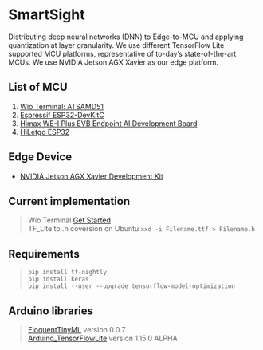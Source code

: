# SmartSight

Distributing deep neural networks (DNN) to Edge-to-MCU and applying quantization at layer granularity. We use different TensorFlow Lite supported MCU platforms, representative of to-day’s state-of-the-art MCUs. We use NVIDIA Jetson AGX Xavier as our edge platform. 

## List of MCU
  1. [Wio Terminal: ATSAMD51](https://www.seeedstudio.com/Wio-Terminal-p-4509.html)
  2. [Espressif ESP32-DevKitC](https://www.espressif.com/en/products/hardware/esp32-devkitc/overview)
  3. [Himax WE-I Plus EVB Endpoint AI Development Board](https://www.sparkfun.com/products/17256)
  4. [HiLetgo ESP32](http://www.hiletgo.com/ProductDetail/2157143.html)

## Edge Device
  * [NVIDIA Jetson AGX Xavier Development Kit](https://www.seeedstudio.com/NVIDIA-Jetson-AGX-Xavier-Development-Kit-p-4418.html?gclid=CjwKCAjw_JuGBhBkEiwA1xmbRZFk_-s8W7FWp_Q8OKIi7QEnQR4cOn2ftUXtMS-khYo-XDTThSezBxoCGLMQAvD_BwE)

## Current implementation
  > Wio Terminal [Get Started](https://wiki.seeedstudio.com/Wio-Terminal-Getting-Started/)\
  > TF_Lite to .h coversion on Ubuntu `xxd -i Filename.ttf > Filename.h`

## Requirements
  > `pip install tf-nightly` \
  > `pip install keras` \
  > `pip install --user --upgrade tensorflow-model-optimization`

## Arduino libraries 
  > [EloquentTinyML](https://www.google.com) version 0.0.7\
  > [Arduino_TensorFlowLite](https://www.tensorflow.org/lite/microcontrollers) version 1.15.0 ALPHA

